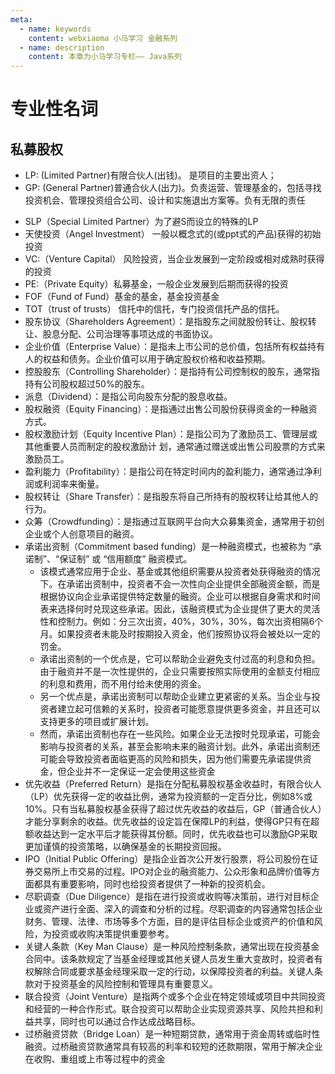 ```yaml
---
meta:
  - name: keywords
    content: webxiaoma 小马学习 金融系列
  - name: description
    content: 本章为小马学习专栏—— Java系列
---
```


# 专业性名词


## 私募股权

- LP:  (<En>Limited Partner</En>)有限合伙人(出钱)。 是项目的主要出资人；
- GP:  (<En>General Partner</En>)普通合伙人(出力)。负责运营、管理基金的，包括寻找投资机会、管理投资组合公司、设计和实施退出方案等。负有无限的责任

<Images src="/study/lp-gp.jpg"/>

- SLP（<En>Special Limited Partner</En>）为了避S而设立的特殊的LP
- 天使投资（<En>Angel Investment</En>） 一般以概念式的(或ppt式的产品)获得的初始投资
- VC:（<En>Venture Capital</En>） 风险投资，当企业发展到一定阶段或相对成熟时获得的投资
- PE:（<En>Private Equity</En>）私募基金，一般企业发展到后期而获得的投资
- FOF（<En>Fund of Fund</En>）基金的基金，基金投资基金
- TOT（<En>trust of trusts</En>） 信托中的信托，专门投资信托产品的信托。
- 股东协议（<En>Shareholders Agreement</En>）：是指股东之间就股份转让、股权转让、股息分配、公司治理等事项达成的书面协议。
- 企业价值（<En>Enterprise Value</En>）：是指未上市公司的总价值，包括所有权益持有人的权益和债务。企业价值可以用于确定股权价格和收益预期。
- 控股股东（<En>Controlling Shareholder</En>）：是指持有公司控制权的股东，通常指持有公司股权超过50%的股东。
- 派息（<En>Dividend</En>）：是指公司向股东分配的股息收益。
- 股权融资（<En>Equity Financing</En>）：是指通过出售公司股份获得资金的一种融资方式。
- 股权激励计划（<En>Equity Incentive Plan</En>）：是指公司为了激励员工、管理层或其他重要人员而制定的股权激励计 划，通常通过赠送或出售公司股票的方式来激励员工。
- 盈利能力（<En>Profitability</En>）：是指公司在特定时间内的盈利能力，通常通过净利润或利润率来衡量。
- 股权转让（<En>Share Transfer</En>）：是指股东将自己所持有的股权转让给其他人的行为。
- 众筹（<En>Crowdfunding</En>）：是指通过互联网平台向大众募集资金，通常用于初创企业或个人创意项目的融资。
- 承诺出资制（<En>Commitment based funding</En>）是一种融资模式，也被称为 “承诺制”、“保证制” 或 “信用额度” 融资模式。
    - 该模式通常应用于企业、基金或其他组织需要从投资者处获得融资的情况下。在承诺出资制中，投资者不会一次性向企业提供全部融资金额，而是根据协议向企业承诺提供特定数量的融资。企业可以根据自身需求和时间表来选择何时兑现这些承诺。因此，该融资模式为企业提供了更大的灵活性和控制力。例如：分三次出资，40%，30%，30%，每次出资相隔6个月。如果投资者未能及时按期投入资金，他们按照协议将会被处以一定的罚金。
    - 承诺出资制的一个优点是，它可以帮助企业避免支付过高的利息和负担。由于融资并不是一次性提供的，企业只需要按照实际使用的金额支付相应的利息和费用，而不用付给未使用的资金。
    - 另一个优点是，承诺出资制可以帮助企业建立更紧密的关系。当企业与投资者建立起可信赖的关系时，投资者可能愿意提供更多资金，并且还可以支持更多的项目或扩展计划。
    - 然而，承诺出资制也存在一些风险。如果企业无法按时兑现承诺，可能会影响与投资者的关系，甚至会影响未来的融资计划。此外，承诺出资制还可能会导致投资者面临更高的风险和损失，因为他们需要先承诺提供资金，但企业并不一定保证一定会使用这些资金
- 优先收益（<En>Preferred Return</En>）是指在分配私募股权基金收益时，有限合伙人（LP）优先获得一定的收益比例，通常为投资额的一定百分比，例如8%或10%。只有当私募股权基金获得了超过优先收益的收益后，GP（普通合伙人）才能分享剩余的收益。优先收益的设定旨在保障LP的利益，使得GP只有在超额收益达到一定水平后才能获得其份额。同时，优先收益也可以激励GP采取更加谨慎的投资策略，以确保基金的长期投资回报。
- IPO（<En>Initial Public Offering</En>）是指企业首次公开发行股票，将公司股份在证券交易所上市交易的过程。IPO对企业的融资能力、公众形象和品牌价值等方面都具有重要影响，同时也给投资者提供了一种新的投资机会。
- 尽职调查（<En>Due Diligence</En>）是指在进行投资或收购等决策前，进行对目标企业或资产进行全面、深入的调查和分析的过程。尽职调查的内容通常包括企业财务、管理、法律、市场等多个方面，目的是评估目标企业或资产的价值和风险，为投资或收购决策提供重要参考。
- 关键人条款（<En>Key Man Clause</En>）是一种风险控制条款，通常出现在投资基金合同中。该条款规定了当基金经理或其他关键人员发生重大变故时，投资者有权解除合同或要求基金经理采取一定的行动，以保障投资者的利益。关键人条款对于投资基金的风险控制和管理具有重要意义。
- 联合投资（<En>Joint Venture</En>）是指两个或多个企业在特定领域或项目中共同投资和经营的一种合作形式。联合投资可以帮助企业实现资源共享、风险共担和利益共享，同时也可以通过合作达成战略目标。
- 过桥融资贷款（<En>Bridge Loan</En>）是一种短期贷款，通常用于资金周转或临时性融资。过桥融资贷款通常具有较高的利率和较短的还款期限，常用于解决企业在收购、重组或上市等过程中的资金



